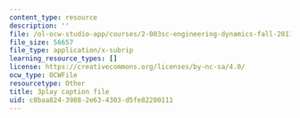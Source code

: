 ```yaml
---
content_type: resource
description: ''
file: /ol-ocw-studio-app/courses/2-003sc-engineering-dynamics-fall-2011/c8baa82439882e634303d5fe82280111_cecD1w3-SD0.srt
file_size: 56657
file_type: application/x-subrip
learning_resource_types: []
license: https://creativecommons.org/licenses/by-nc-sa/4.0/
ocw_type: OCWFile
resourcetype: Other
title: 3play caption file
uid: c8baa824-3988-2e63-4303-d5fe82280111
---
```

